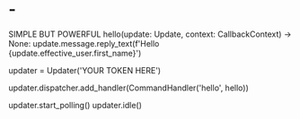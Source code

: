 # -
SIMPLE BUT POWERFUL
hello(update: Update, context: CallbackContext) -> None:
    update.message.reply_text(f'Hello {update.effective_user.first_name}')


updater = Updater('YOUR TOKEN HERE')

updater.dispatcher.add_handler(CommandHandler('hello', hello))

updater.start_polling()
updater.idle()
